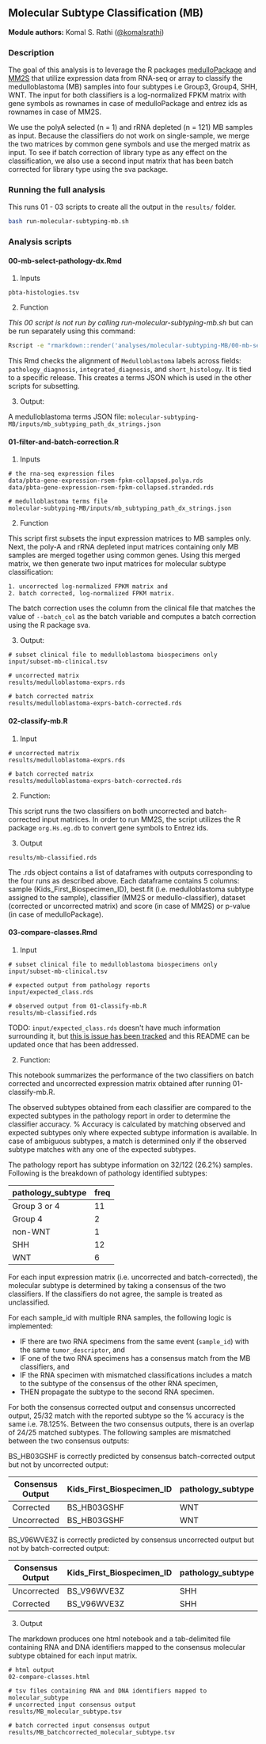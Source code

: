 ## Molecular Subtype Classification (MB)

**Module authors:** Komal S. Rathi ([@komalsrathi](https://github.com/komalsrathi))

### Description

The goal of this analysis is to leverage the R packages [medulloPackage](https://github.com/d3b-center/medullo-classifier-package) and [MM2S](https://github.com/cran/MM2S) that utilize expression data from RNA-seq or array to classify the medulloblastoma (MB) samples into four subtypes i.e Group3, Group4, SHH, WNT. The input for both classifiers is a log-normalized FPKM matrix with gene symbols as rownames in case of medulloPackage and entrez ids as rownames in case of MM2S.  

We use the polyA selected (n = 1) and rRNA depleted (n = 121) MB samples as input. Because the classifiers do not work on single-sample, we merge the two matrices by common gene symbols and use the merged matrix as input. To see if batch correction of library type as any effect on the classification, we also use a second input matrix that has been batch corrected for library type using the sva package.

### Running the full analysis

This runs 01 - 03 scripts to create all the output in the `results/` folder.

```sh
bash run-molecular-subtyping-mb.sh
```

### Analysis scripts

#### 00-mb-select-pathology-dx.Rmd

1. Inputs

```
pbta-histologies.tsv
```

2. Function

_This 00 script is not run by calling run-molecular-subtyping-mb.sh_ but can be run separately using this command:

```sh
Rscript -e "rmarkdown::render('analyses/molecular-subtyping-MB/00-mb-select-pathology-dx.Rmd', clean = TRUE)"
```

This Rmd checks the alignment of `Medulloblastoma` labels across fields:  `pathology_diagnosis`, `integrated_diagnosis`, and `short_histology`.
It is tied to a specific release.
This creates a terms JSON which is used in the other scripts for subsetting.

3. Output:

A medulloblastoma terms JSON file:
`molecular-subtyping-MB/inputs/mb_subtyping_path_dx_strings.json`

#### 01-filter-and-batch-correction.R

1. Inputs

```
# the rna-seq expression files
data/pbta-gene-expression-rsem-fpkm-collapsed.polya.rds
data/pbta-gene-expression-rsem-fpkm-collapsed.stranded.rds

# medulloblastoma terms file
molecular-subtyping-MB/inputs/mb_subtyping_path_dx_strings.json
```

2. Function

This script first subsets the input expression matrices to MB samples only. Next, the poly-A and rRNA depleted input matrices containing only MB samples are merged together using common genes. Using this merged matrix, we then generate two input matrices for molecular subtype classification:

	1. uncorrected log-normalized FPKM matrix and
	2. batch corrected, log-normalized FPKM matrix.

The batch correction uses the column from the clinical file that matches the value of `--batch_col` as the batch variable and computes a batch correction using the R package sva.

3. Output:

```
# subset clinical file to medulloblastoma biospecimens only
input/subset-mb-clinical.tsv

# uncorrected matrix
results/medulloblastoma-exprs.rds

# batch corrected matrix
results/medulloblastoma-exprs-batch-corrected.rds
```

#### 02-classify-mb.R

1. Input

```
# uncorrected matrix
results/medulloblastoma-exprs.rds

# batch corrected matrix
results/medulloblastoma-exprs-batch-corrected.rds
```

2. Function:

This script runs the two classifiers on both uncorrected and batch-corrected input matrices. In order to run MM2S, the script utilizes the R package `org.Hs.eg.db`  to convert gene symbols to Entrez ids.

3. Output

```
results/mb-classified.rds
```

The .rds object contains a list of dataframes with outputs corresponding to the four runs as described above. Each dataframe contains 5 columns: sample (Kids_First_Biospecimen_ID), best.fit (i.e. medulloblastoma subtype assigned to the sample), classifier (MM2S or medullo-classifier), dataset (corrected or uncorrected matrix) and score (in case of MM2S) or p-value (in case of medulloPackage).  

#### 03-compare-classes.Rmd

1. Input

```
# subset clinical file to medulloblastoma biospecimens only
input/subset-mb-clinical.tsv

# expected output from pathology reports
input/expected_class.rds

# observed output from 01-classify-mb.R
results/mb-classified.rds
```

TODO: `input/expected_class.rds` doesn't have much information surrounding it, but [this is issue has been tracked](https://github.com/AlexsLemonade/OpenPBTA-analysis/issues/746) and this README can be updated once that has been addressed.

2. Function:

This notebook summarizes the performance of the two classifiers on batch corrected and uncorrected expression matrix obtained after running 01-classify-mb.R.

The observed subtypes obtained from each classifier are compared to the expected subtypes in the pathology report in order to determine the classifier accuracy. % Accuracy is calculated by matching observed and expected subtypes only where expected subtype information is available. In case of ambiguous subtypes, a match is determined only if the observed subtype matches with any one of the expected subtypes.

The pathology report has subtype information on 32/122 (26.2%) samples. Following is the breakdown of pathology identified subtypes:

| pathology_subtype | freq |
|-------------------|------|
| Group 3 or 4      | 11   |
| Group 4           | 2    |
| non-WNT           | 1    |
| SHH               | 12   |
| WNT               | 6    |

For each input expression matrix (i.e. uncorrected and batch-corrected), the molecular subtype is determined by taking a consensus of the two classifiers. If the classifiers do not agree, the sample is treated as unclassified.

For each sample_id with multiple RNA samples, the following logic is implemented:
- IF there are two RNA specimens from the same event (`sample_id`) with the same `tumor_descriptor`, and
- IF one of the two RNA specimens has a consensus match from the MB classifiers, and
- IF the RNA specimen with mismatched classifications includes a match to the subtype of the consensus of the other RNA specimen,
- THEN propagate the subtype to the second RNA specimen.

For both the consensus corrected output and consensus uncorrected output, 25/32 match with the reported subtype so the % accuracy is the same i.e. 78.125%. Between the two consensus outputs, there is an overlap of 24/25 matched subtypes. The following samples are mismatched between the two consensus outputs:

BS_HB03GSHF is correctly predicted by consensus batch-corrected output but not by uncorrected output:

| Consensus Output | Kids_First_Biospecimen_ID | pathology_subtype | MM2S_best_fit | medulloPackage_best_fit | molecular_subtype | match |
|------------------|---------------------------|-------------------|---------------|-------------------------|-------------------|-------|
| Corrected        | BS_HB03GSHF               | WNT               | WNT           | WNT                     | WNT               | TRUE  |
| Uncorrected      | BS_HB03GSHF               | WNT               | SHH           | WNT                     | NA                | NA    |

BS_V96WVE3Z is correctly predicted by consensus uncorrected output but not by batch-corrected output:

| Consensus Output | Kids_First_Biospecimen_ID | pathology_subtype | MM2S_best_fit | medulloPackage_best_fit | molecular_subtype | match |
|------------------|---------------------------|-------------------|---------------|-------------------------|-------------------|-------|
| Uncorrected      | BS_V96WVE3Z               | SHH               | SHH           | SHH                     | SHH               | TRUE  |
| Corrected        | BS_V96WVE3Z               | SHH               | Group3        | SHH                     | NA                | NA    |

3. Output

The markdown produces one html notebook and a tab-delimited file containing RNA and DNA identifiers mapped to the consensus molecular subtype obtained for each input matrix.

```
# html output
02-compare-classes.html

# tsv files containing RNA and DNA identifiers mapped to molecular_subtype
# uncorrected input consensus output
results/MB_molecular_subtype.tsv

# batch corrected input consensus output
results/MB_batchcorrected_molecular_subtype.tsv
```
